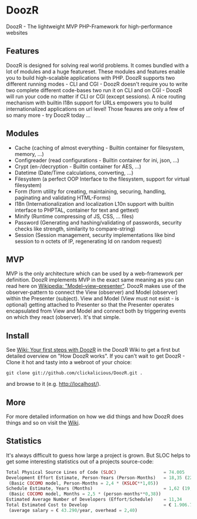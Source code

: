 # DoozR
DoozR - The lightweight MVP PHP-Framework for high-performance websites


## Features
DoozR is designed for solving real world problems. It comes bundled with a lot of modules and a huge featureset. These modules and features enable you to build high-scalable applications with PHP. DoozR supports two different running modes - CLI and CGI - DoozR doesn't require you to write two complete different code-bases two run it on CLI and on CGI - DoozR will run your code no matter if CLI or CGI (except sessions). A nice routing mechanism with builtin I18n support for URLs empowers you to build internationalized applications on url level! Those feaures are only a few of so many more - try DoozR today ...


## Modules
 - Cache (caching of almost everything - Builtin container for filesystem, memory, ...)
 - Configreader (read configurations - Builtin container for ini, json, ...)
 - Crypt (en-/decryption - Builtin container for AES, ...)
 - Datetime (Date/Time calculations, converting, ...)
 - Filesystem (a perfect OOP Interface to the filesystem, support for virtual filesystem)
 - Form (form utility for creating, maintaining, securing, handling, paginating and validating HTML-Forms)
 - I18n (Internationalization and localization L10n support with builtin interface to PHPTAL, container for text and gettext)
 - Minify (Runtime compressing of JS, CSS, ... files)
 - Password (Generating and hashing/validating of passwords, security checks like strength, similarity to compare-string)
 - Session (Session management, security implementations like bind session to n octets of IP, regenerating Id on random request)


## MVP
MVP is the only architecture which can be used by a web-framework per definition. DoozR implements MVP in the exact same meaning as you can read here on [Wikipedia: "Model–view–presenter"](https://en.wikipedia.org/wiki/Model%E2%80%93view%E2%80%93presenter). DoozR makes use of the observer-pattern to connect the View (observer) and Model (observer) within the Presenter (subject). View and Model (View must not exist - is optional) getting attached to Presenter so that the Presenter operates encapsulated from View and Model and connect both by triggering events on which they react (observer). It's that simple.


## Install
See [Wiki: Your first steps with DoozR](https://github.com/clickalicious/DoozR/wiki/1.-Your-first-steps-with-DoozR) in the DoozR Wiki to get a first but detailed overview on "How DoozR works". If you can't wait to get DoozR - Clone it hot and tasty into a webroot of your choice:
```console
git clone git://github.com/clickalicious/DoozR.git .
```
and browse to it (e.g. [http://localhost/](http://localhost/)).


## More
For more detailed information on how we did things and how DoozR does things and so on visit the [Wiki](https://github.com/clickalicious/DoozR/wiki/_pages).


## Statistics
It's always difficult to guess how large a project is grown. But SLOC helps to get some interesting statistics out of a projects source-code:
```php
Total Physical Source Lines of Code (SLOC)                  = 74.005
Development Effort Estimate, Person-Years (Person-Months)   = 18,35 (220,26)
 (Basic COCOMO model, Person-Months = 2,4 * (KSLOC**1,05))
Schedule Estimate, Years (Months)                           = 1,62 (19,42)
 (Basic COCOMO model, Months = 2,5 * (person-months**0,38))
Estimated Average Number of Developers (Effort/Schedule)    = 11,34
Total Estimated Cost to Develop                             = € 1.906.742
 (average salary = € 43.290/year, overhead = 2,40)
```
